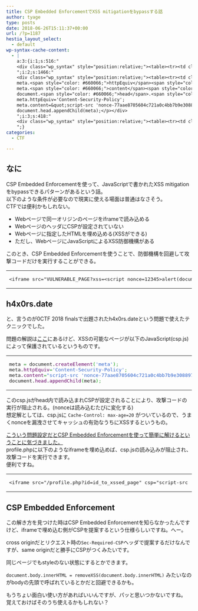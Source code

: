 ```yaml
---
title: CSP Embedded EnforcementでXSS mitigationをbypassする話
author: tyage
type: posts
date: 2018-06-26T15:11:37+00:00
url: /?p=1187
hestia_layout_select:
  - default
wp-syntax-cache-content:
  - |
    a:3:{i:1;s:516:"
    <div class="wp_syntax" style="position:relative;"><table><tr><td class="code"><pre class="html" style="font-family:monospace;">&lt;iframe src=&quot;VULNERABLE_PAGE?xss=&lt;script nonce=12345&gt;alert(document.cookie)&lt;/script&gt;&quot; csp=&quot;script-src 'nonce-12345';&quot;&gt;</pre></td></tr></table><p class="theCode" style="display:none;">&lt;iframe src=&quot;VULNERABLE_PAGE?xss=&lt;script nonce=12345&gt;alert(document.cookie)&lt;/script&gt;&quot; csp=&quot;script-src 'nonce-12345';&quot;&gt;</p></div>
    ";i:2;s:1466:"
    <div class="wp_syntax" style="position:relative;"><table><tr><td class="code"><pre class="javascript" style="font-family:monospace;">meta <span style="color: #339933;">=</span> document.<span style="color: #660066;">createElement</span><span style="color: #009900;">&#40;</span><span style="color: #3366CC;">'meta'</span><span style="color: #009900;">&#41;</span><span style="color: #339933;">;</span>
    meta.<span style="color: #660066;">httpEquiv</span><span style="color: #339933;">=</span><span style="color: #3366CC;">'Content-Security-Policy'</span><span style="color: #339933;">;</span>
    meta.<span style="color: #660066;">content</span><span style="color: #339933;">=</span><span style="color: #3366CC;">&quot;script-src 'nonce-77aae8705604c721a0c4bb7b9e3088976c2b44a1bb74c7624b37ed853cdf5b4f_profilephp_7f666d4acbd2c9163a5c4aad1747c7fc'&quot;</span><span style="color: #339933;">;</span>
    document.<span style="color: #660066;">head</span>.<span style="color: #660066;">appendChild</span><span style="color: #009900;">&#40;</span>meta<span style="color: #009900;">&#41;</span><span style="color: #339933;">;</span></pre></td></tr></table><p class="theCode" style="display:none;">meta = document.createElement('meta');
    meta.httpEquiv='Content-Security-Policy';
    meta.content=&quot;script-src 'nonce-77aae8705604c721a0c4bb7b9e3088976c2b44a1bb74c7624b37ed853cdf5b4f_profilephp_7f666d4acbd2c9163a5c4aad1747c7fc'&quot;;
    document.head.appendChild(meta);</p></div>
    ";i:3;s:418:"
    <div class="wp_syntax" style="position:relative;"><table><tr><td class="code"><pre class="html" style="font-family:monospace;">&lt;iframe src=&quot;/profile.php?id=id_to_xssed_page&quot; csp=&quot;script-src 'unsafe-inline';&quot;&gt;</pre></td></tr></table><p class="theCode" style="display:none;">&lt;iframe src=&quot;/profile.php?id=id_to_xssed_page&quot; csp=&quot;script-src 'unsafe-inline';&quot;&gt;</p></div>
    ";}
categories:
  - CTF

---
```

<h2>なに</h2>
<p>CSP Embedded Enforcementを使って、JavaScriptで書かれたXSS mitigationをbypassできるパターンがあるという話。<br />
以下のような条件が必要なので現実に使える場面は普通はなさそう。<br />
CTFでは便利かもしれない。</p>
<ul>
<li>Webページで同一オリジンのページをiframeで読み込める</li>
<li>WebページのヘッダにCSPが設定されていない</li>
<li>Webページに指定したHTMLを埋め込める(XSSができる)</li>
<li>ただし、WebページにJavaScriptによるXSS防御機構がある</li>
</ul>
<p>このとき、CSP Embedded Enforcementを使うことで、防御機構を回避して攻撃コードだけを実行することができる。</p>

<div class="wp_syntax" style="position:relative;"><table><tr><td class="code"><pre class="html" style="font-family:monospace;">&lt;iframe src=&quot;VULNERABLE_PAGE?xss=&lt;script nonce=12345&gt;alert(document.cookie)&lt;/script&gt;&quot; csp=&quot;script-src 'nonce-12345';&quot;&gt;</pre></td></tr></table></div>

<h2>h4x0rs.date</h2>
<p>と、言うのが0CTF 2018 finalsで出題されたh4x0rs.dateという問題で使えたテクニックでした。</p>
<p>問題の解説は<a href="https://github.com/l4wio/CTF-challenges-by-me/blob/master/0ctf_final-2018/0ctf_tctf_2018_slides.pdf">ここ</a>にあるけど、XSSの可能なページが以下のJavaScript(csp.js)によって保護されているというものです。</p>

<div class="wp_syntax" style="position:relative;"><table><tr><td class="code"><pre class="javascript" style="font-family:monospace;">meta <span style="color: #339933;">=</span> document.<span style="color: #660066;">createElement</span><span style="color: #009900;">&#40;</span><span style="color: #3366CC;">'meta'</span><span style="color: #009900;">&#41;</span><span style="color: #339933;">;</span>
meta.<span style="color: #660066;">httpEquiv</span><span style="color: #339933;">=</span><span style="color: #3366CC;">'Content-Security-Policy'</span><span style="color: #339933;">;</span>
meta.<span style="color: #660066;">content</span><span style="color: #339933;">=</span><span style="color: #3366CC;">&quot;script-src 'nonce-77aae8705604c721a0c4bb7b9e3088976c2b44a1bb74c7624b37ed853cdf5b4f_profilephp_7f666d4acbd2c9163a5c4aad1747c7fc'&quot;</span><span style="color: #339933;">;</span>
document.<span style="color: #660066;">head</span>.<span style="color: #660066;">appendChild</span><span style="color: #009900;">&#40;</span>meta<span style="color: #009900;">&#41;</span><span style="color: #339933;">;</span></pre></td></tr></table></div>

<p>このcsp.jsがhead内で読み込まれCSPが設定されることにより、攻撃コードの実行が阻止される。(nonceは読み込むたびに変化する)<br />
想定解としては、csp.jsに <code>Cache-Control: max-age=20</code> がついているので、うまくnonceを漏洩させてキャッシュの有効なうちにXSSするというもの。</p>
<p><a href="https://github.com/l4wio/CTF-challenges-by-me/blob/master/0ctf_final-2018/h4x0rs.date.MD">こういう問題設定だとCSP Embedded Enforcementを使って簡単に解けるということに気づきました。</a><br />
profile.phpに以下のようなiframeを埋め込めば、csp.jsの読み込みが阻止され、攻撃コードを実行できます。<br />
便利ですね。</p>

<div class="wp_syntax" style="position:relative;"><table><tr><td class="code"><pre class="html" style="font-family:monospace;">&lt;iframe src=&quot;/profile.php?id=id_to_xssed_page&quot; csp=&quot;script-src 'unsafe-inline';&quot;&gt;</pre></td></tr></table></div>

<h2>CSP Embedded Enforcement</h2>
<p>この解き方を見つけた時はCSP Embedded Enforcementを知らなかったんですけど、iframeで埋め込む側がCSPを提案するという仕様らしいですね。へー。</p>
<p>cross originだとリクエスト時の<code>Sec-Required-CSP</code>ヘッダで提案するだけなんですが、same originだと勝手にCSPがつくみたいです。</p>
<p>同じページでもstyleのない状態にするとかできます。<br />
<script async src="//jsfiddle.net/ad4jygfk/21/embed/result,html,css/"></script></p>
<p><code>document.body.innerHTML = removeXSS(document.body.innerHTML)</code> みたいなのがbodyの先頭で呼ばれているとかだと回避できるかも。</p>
<p>もうちょい面白い使い方があればいいんですが、パッと思いつかないですね。<br />
覚えておけばそのうち使えるかもしれない？</p>
